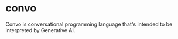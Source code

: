 # convo
Convo is conversational programming language that's intended to be interpreted by Generative AI.
